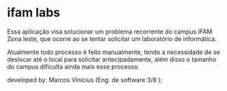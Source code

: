 # ifam labs 
Essa aplicação visa solucionar um problema recorrente do campus 
IFAM Zona leste, que ocorre ao se tentar solicitar um laboratório
de informática.

Atualmente todo processo é feito manualmente, tendo a necessidade de se
deslocar até o local para solicitar antecipadamente, além disso o tamanho do campus
dificulta ainda mais esse processo.

developed by: Marcos Vinicius (Eng. de software 3/8 );